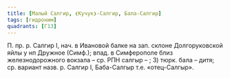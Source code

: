 ```yaml
---
title: [Малый Салгир, ❮Кучук❯-Салгир, Бала-Салгир]
tags: [гидроним]
quadrants: [Г13]
---
```


П. пр. р. Салгир I, нач. в Ивановой балке на зап. склоне Долгоруковской яйлы у
нп Дружное (Симф.); впад. в Симферополе близ железнодорожного вокзала – ср. РПН
салгыр – ; 3) тюрк. бала – дитя; ср. вариант назв. р. Салгир I, Баба-Салгыр т.е.
«отец-Салгыр».
